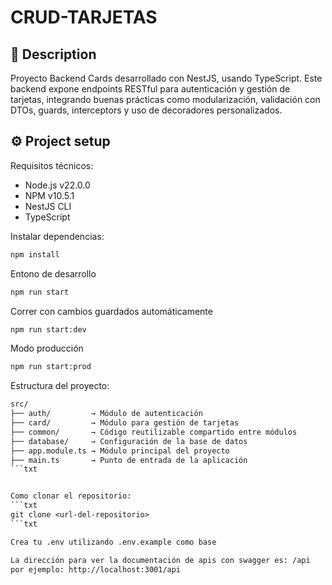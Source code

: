 # CRUD-TARJETAS

## 📌 Description

Proyecto Backend Cards desarrollado con NestJS, usando TypeScript. Este backend expone endpoints RESTful para autenticación y gestión de tarjetas, integrando buenas prácticas como modularización, validación con DTOs, guards, interceptors y uso de decoradores personalizados.

## ⚙️ Project setup

Requisitos técnicos:

- Node.js v22.0.0  
- NPM v10.5.1  
- NestJS CLI  
- TypeScript

Instalar dependencias:

```bash
npm install
```

Entono de desarrollo
```bash
npm run start
```

Correr con cambios guardados automáticamente
```bash
npm run start:dev
```

Modo producción
```bash
npm run start:prod
```

Estructura del proyecto:
```txt
src/
├── auth/         → Módulo de autenticación
├── card/         → Módulo para gestión de tarjetas
├── common/       → Código reutilizable compartido entre módulos
├── database/     → Configuración de la base de datos
├── app.module.ts → Módulo principal del proyecto
├── main.ts       → Punto de entrada de la aplicación
```txt


Como clonar el repositorio:
```txt
git clone <url-del-repositorio>
```txt

Crea tu .env utilizando .env.example como base

La dirección para ver la documentación de apis con swagger es: /api
por ejemplo: http://localhost:3001/api


